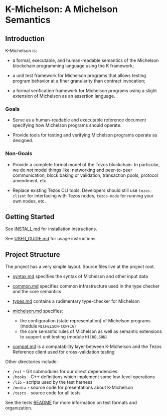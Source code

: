 K-Michelson: A Michelson Semantics
==================================

Introduction
------------

K-Michelson is:

-   a formal, executable, and human-readable semantics of the Michelson
    blockchain programming language using the K framework;

-   a unit test framework for Michelson programs that allows testing program
    behavior at a finer granularity than contract invocation;

-   a formal verification framework for Michelson programs using a slight
    extension of Michelson as an assertion language.

### Goals

-   Serve as a human-readable and executable reference document specifying how
    Michelson programs should operate.

-   Provide tools for testing and verifying Michelson programs operate as
    designed.

### Non-Goals

-   Provide a complete formal model of the Tezos blockchain. In particular, we
    do _not_ model things like: networking and peer-to-peer communication,
    block baking or validation, transaction pools, protocol amendment, etc.

-   Replace existing Tezos CLI tools. Developers should still use
    `tezos-client` for interfacing with Tezos nodes, `tezos-node` for running
    your own nodes, etc.

Getting Started
---------------

See [INSTALL.md](INSTALL.md) for installation instructions.

See [USER_GUIDE.md](USER_GUIDE.md) for usage instructions.

Project Structure
-----------------

The project has a very simple layout. Source files live at the project root.

-   [syntax.md](./syntax.md) specifies the syntax of Michelson and other input
    data

-   [common.md](./common.md) specifies common infrastructure used in the type
    checker and the core semantics

-   [types.md](./types.md) contains a rudimentary type-checker for Michelson

-   [michelson.md](./michelson.md) specifies:

    * the configuration (state representation) of Michelson programs (module
      `MICHELSON-CONFIG`)
    * the core semantic rules of Michelson as well as semantic extensions to
      support unit testing (module `MICHELSON`)

-   [compat.md](./compat.md) is a compatability layer between K-Michelson and
    the Tezos Reference client used for cross-validation testing

Other directories include:

- `/ext` - Git submodules for our direct dependencies
- `/hooks` - C++ definitions which implement some low-level operations
- `/lib` - scripts used by the test harness
- `/media` - source code for presentations about K-Michelson
- `/tests` - source code for all tests

See the tests [README](./tests/README.md) for more information on test formats
and organization.
